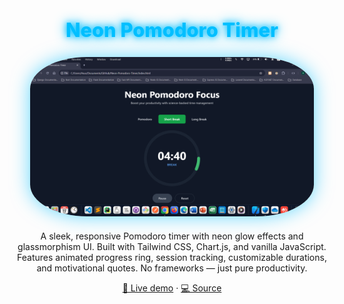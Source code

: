 <div align="center" style="margin-bottom: 25px;">
  <a href="https://amirhosseingholami-dev.github.io/Neon-Pomodoro-Timer/" 
     target="_blank" 
     style="text-decoration: none; color: #00bfff; font-size: 2.2em; font-weight: 800; text-shadow: 0 0 10px #00bfff, 0 0 20px #00bfff;">
    Neon Pomodoro Timer
  </a>
</div>

<div align="center" style="margin-bottom: 20px;">
  <a href="https://amirhosseingholami-dev.github.io/Neon-Pomodoro-Timer/" target="_blank">
    <img 
      src="./Screenshot.png" 
      alt="Neon Pomodoro Timer" 
      style="max-width:90%; height:auto; border-radius:20%; box-shadow:0 0 30px rgba(0,191,255,0.6);"
    />
  </a>
</div>

<p align="center">
  A sleek, responsive Pomodoro timer with neon glow effects and glassmorphism UI.  
  Built with Tailwind CSS, Chart.js, and vanilla JavaScript.  
  Features animated progress ring, session tracking, customizable durations, and motivational quotes.  
  No frameworks — just pure productivity.
</p>

<p align="center">
  <a href="https://amirhosseingholami-dev.github.io/Neon-Pomodoro-Timer/" target="_blank">🎯 Live demo</a> ·
  <a href="https://github.com/AmirHosseinGholami-DEV/Neon-Pomodoro-Timer/" target="_blank">💻 Source</a>
</p>
